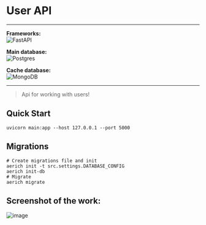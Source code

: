 # User API


--------


**Frameworks:** \
![FastAPI](https://img.shields.io/badge/FastAPI-005571?style=for-the-badge&logo=fastapi) 

**Main database:** \
![Postgres](https://img.shields.io/badge/postgres-%23316192.svg?style=for-the-badge&logo=postgresql&logoColor=white)

**Cache database:** \
![MongoDB](https://img.shields.io/badge/MongoDB-%234ea94b.svg?style=for-the-badge&logo=mongodb&logoColor=white)


--------


> Api for working with users!


## Quick Start

```shell
uvicorn main:app --host 127.0.0.1 --port 5000
```


## Migrations

```shell
# Create migrations file and init
aerich init -t src.settings.DATABASE_CONFIG
aerich init-db
# Migrate
aerich migrate
```


## Screenshot of the work:
![image](https://user-images.githubusercontent.com/84931791/188851322-3505da36-22fc-4371-86e6-10745f8bbe64.png)

